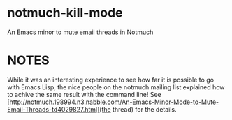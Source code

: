 notmuch-kill-mode
=================

An Emacs minor to mute email threads in Notmuch 

# NOTES #

While it was an interesting experience to see how far it is possible
to go with Emacs Lisp, the nice people on the notmuch mailing list
explained how to achive the same result with the command line! See
[http://notmuch.198994.n3.nabble.com/An-Emacs-Minor-Mode-to-Mute-Email-Threads-td4029827.html](the
thread) for the details.
